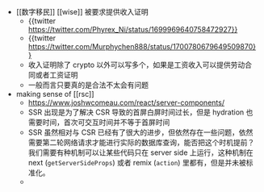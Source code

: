 - [[数字移民]] [[wise]] 被要求提供收入证明
	- {{twitter https://twitter.com/Phyrex_Ni/status/1699969640758472927}}
	- {{twitter https://twitter.com/Murphychen888/status/1700780679649509870}}
	- 收入证明除了 crypto 以外可以写多个，如果是工资收入可以提供劳动合同或者工资证明
	- 一般而言只要真的是合法不太会有问题
- making sense of [[rsc]]
	- https://www.joshwcomeau.com/react/server-components/
	- SSR 出现是为了解决 CSR 导致的首屏白屏时间过长，但是 hydration 也需要时间，首次可交互时间并不等于首屏时间
	- SSR 虽然相对与 CSR 已经有了很大的进步，但依然存在一些问题，依然需要第二轮网络请求才能进行实际的数据库查询，能否把这个时机提前？我们需要有种机制可以让某些代码只在 server side 上运行，这种机制在 next (`getServerSideProps`) 或者 remix (`action`) 里都有，但是并未被标准化。
	-